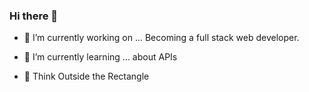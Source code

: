 ### Hi there 👋

- 🔭 I’m currently working on ...
  Becoming a full stack web developer.

- 🌱 I’m currently learning ...
  about APIs 
  
 - 🤔 Think Outside the Rectangle
 
  
